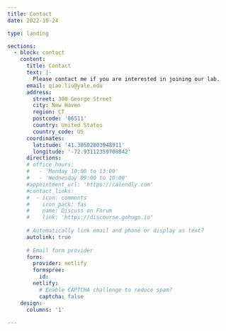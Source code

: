 ```yaml
---
title: Contact
date: 2022-10-24

type: landing

sections:
  - block: contact
    content:
      title: Contact
      text: |-
        Please contact me if you are interested in joining our lab.
      email: qiao.liu@yale.edu
      address:
        street: 300 George Street
        city: New Haven
        region: CT
        postcode: '06511'
        country: United States
        country_code: US
      coordinates:
        latitude: '41.30502803948911'
        longitude: '-72.93112359708842'
      directions: 
      # office_hours:
      #   - 'Monday 10:00 to 13:00'
      #   - 'Wednesday 09:00 to 10:00'
      #appointment_url: 'https://calendly.com'
      #contact_links:
      #  - icon: comments
      #    icon_pack: fas
      #    name: Discuss on Forum
      #    link: 'https://discourse.gohugo.io'
    
      # Automatically link email and phone or display as text?
      autolink: true
    
      # Email form provider
      form:
        provider: netlify
        formspree:
          id:
        netlify:
          # Enable CAPTCHA challenge to reduce spam?
          captcha: false
    design:
      columns: '1'
      
---
```

